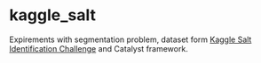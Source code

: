 # kaggle_salt
Expirements with segmentation problem, dataset form [Kaggle Salt Identification Challenge](https://www.kaggle.com/c/tgs-salt-identification-challenge) and Catalyst framework. 
